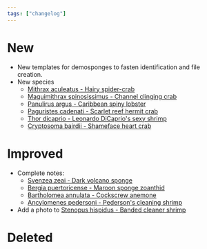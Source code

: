 ```yaml
---
tags: ["changelog"]
---
```

# New
- New templates for demosponges to fasten identification and file creation.
- New species
	- [Mithrax aculeatus - Hairy spider-crab](Mithrax%20aculeatus%20-%20Hairy%20spider-crab.md)
	- [Maguimithrax spinosissimus - Channel clinging crab](Maguimithrax%20spinosissimus%20-%20Channel%20clinging%20crab.md)
	- [Panulirus argus - Caribbean spiny lobster](Panulirus%20argus%20-%20Caribbean%20spiny%20lobster.md)
	- [Paguristes cadenati - Scarlet reef hermit crab](Paguristes%20cadenati%20-%20Scarlet%20reef%20hermit%20crab.md)
	- [Thor dicaprio - Leonardo DiCaprio's sexy shrimp](Thor%20dicaprio%20-%20Leonardo%20DiCaprio's%20sexy%20shrimp.md)
	- [Cryptosoma bairdii - Shameface heart crab](Cryptosoma%20bairdii%20-%20Shameface%20heart%20crab.md)


# Improved
- Complete notes:
	- [Svenzea zeai - Dark volcano sponge](Svenzea%20zeai%20-%20Dark%20volcano%20sponge.md)
	- [Bergia puertoricense - Maroon sponge zoanthid](Bergia%20puertoricense%20-%20Maroon%20sponge%20zoanthid.md)
	- [Bartholomea annulata - Cockscrew anemone](Bartholomea%20annulata%20-%20Cockscrew%20anemone.md)
	- [Ancylomenes pedersoni - Pederson's cleaning shrimp](Ancylomenes%20pedersoni%20-%20Pederson's%20cleaning%20shrimp.md)
- Add a photo to [Stenopus hispidus - Banded cleaner shrimp](Stenopus%20hispidus%20-%20Banded%20cleaner%20shrimp.md)

# Deleted